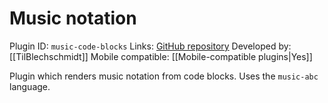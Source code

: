 # Music notation

Plugin ID: `music-code-blocks`
Links: [GitHub repository](https://github.com/TilBlechschmidt/obsidian-plugin-abcjs)
Developed by: [[TilBlechschmidt]]
Mobile compatible: [[Mobile-compatible plugins|Yes]]

Plugin which renders music notation from code blocks. Uses the `music-abc` language.
